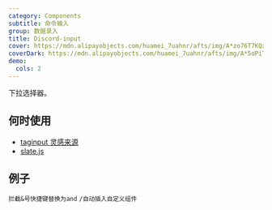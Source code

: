 ```yaml
---
category: Components
subtitle: 命令输入
group: 数据录入
title: Discord-input
cover: https://mdn.alipayobjects.com/huamei_7uahnr/afts/img/A*zo76T7KQx2UAAAAAAAAAAAAADrJ8AQ/original
coverDark: https://mdn.alipayobjects.com/huamei_7uahnr/afts/img/A*5oPiTqPxGAUAAAAAAAAAAAAADrJ8AQ/original
demo:
  cols: 2
---
```


下拉选择器。

## 何时使用

- [taginput 灵感来源](https://github.com/pradeep-mishra/taginput)
- [slate.js](https://rain120.github.io/athena/zh/slate/concepts/10-normalizing.html#%E5%86%85%E5%BB%BA%E7%BA%A6%E6%9D%9F-built-in-constraints)

## 例子

<!-- prettier-ignore -->
<code src="./demo/basic.tsx">拦截&号快捷键替换为and</code>
<code src="./demo/command.tsx">/自动插入自定义组件</code>
